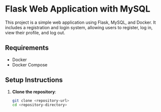 # Flask Web Application with MySQL

This project is a simple web application using Flask, MySQL, and Docker. It includes a registration and login system, allowing users to register, log in, view their profile, and log out.

## Requirements

- Docker
- Docker Compose

## Setup Instructions

1. **Clone the repository**:
   ```bash
   git clone <repository-url>
   cd <repository-directory>
